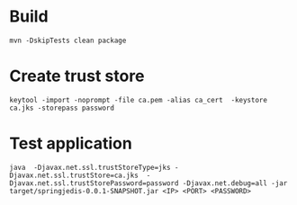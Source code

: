 
# Build 
```
mvn -DskipTests clean package
```

# Create trust store
```
keytool -import -noprompt -file ca.pem -alias ca_cert  -keystore ca.jks -storepass password
```

# Test application
```
java  -Djavax.net.ssl.trustStoreType=jks -Djavax.net.ssl.trustStore=ca.jks  -Djavax.net.ssl.trustStorePassword=password -Djavax.net.debug=all -jar target/springjedis-0.0.1-SNAPSHOT.jar <IP> <PORT> <PASSWORD>
```